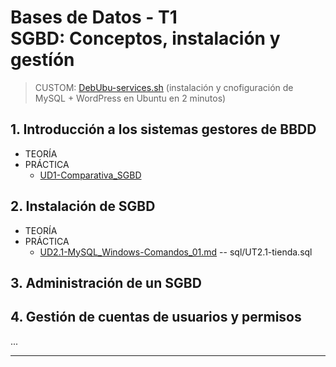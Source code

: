 # Bases de Datos - T1 <br> SGBD: Conceptos, instalación y gestíón

> CUSTOM: [DebUbu-services.sh](https://github.com/pabloqpacin/dotfiles/blob/main/scripts/autosetup/DebUbu-services.sh) (instalación y cnofiguración de MySQL + WordPress en Ubuntu en 2 minutos)

## 1. Introducción a los sistemas gestores de BBDD

- TEORÍA
- PRÁCTICA
  - [UD1-Comparativa_SGBD](/BasesDatos/T1-Instalacion_gestion/UD1-Comparativa_SGBD.md)


## 2. Instalación de SGBD

- TEORÍA
- PRÁCTICA
  - [UD2.1-MySQL_Windows-Comandos_01.md](/BasesDatos/T1-Instalacion_gestion/UD2.1-MySQL_Windows-Comandos_01.md)  -- sql/UT2.1-tienda.sql


## 3. Administración de un SGBD



## 4. Gestión de cuentas de usuarios y permisos

...

---
<!-- 
# andandan las variables k yo las vea

> variables globales o de estado del servidro -->